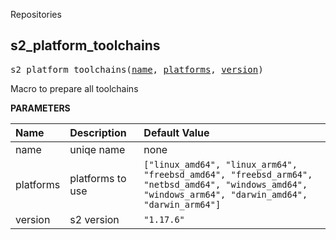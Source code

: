 <!-- Generated with Stardoc: http://skydoc.bazel.build -->

Repositories

<a id="s2_platform_toolchains"></a>

## s2_platform_toolchains

<pre>
s2_platform_toolchains(<a href="#s2_platform_toolchains-name">name</a>, <a href="#s2_platform_toolchains-platforms">platforms</a>, <a href="#s2_platform_toolchains-version">version</a>)
</pre>

Macro to prepare all toolchains

**PARAMETERS**


| Name  | Description | Default Value |
| :------------- | :------------- | :------------- |
| <a id="s2_platform_toolchains-name"></a>name |  uniqe name   |  none |
| <a id="s2_platform_toolchains-platforms"></a>platforms |  platforms to use   |  <code>["linux_amd64", "linux_arm64", "freebsd_amd64", "freebsd_arm64", "netbsd_amd64", "windows_amd64", "windows_arm64", "darwin_amd64", "darwin_arm64"]</code> |
| <a id="s2_platform_toolchains-version"></a>version |  s2 version   |  <code>"1.17.6"</code> |


